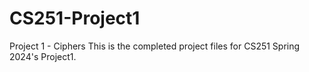 # CS251-Project1
Project 1 - Ciphers
This is the completed project files for CS251 Spring 2024's Project1.
